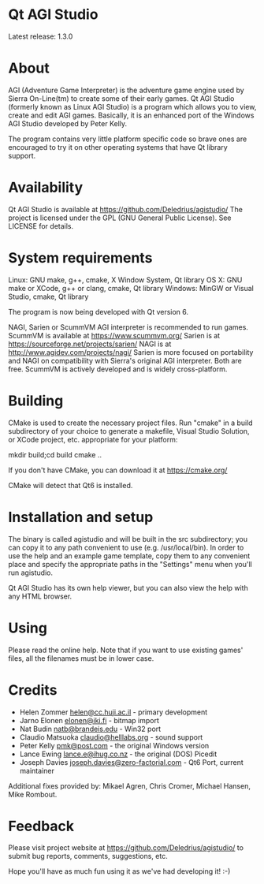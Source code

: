 Qt AGI Studio
=============

Latest release: 1.3.0

About
=====

AGI (Adventure Game Interpreter) is the adventure game engine used by
Sierra On-Line(tm) to create some of their early games. Qt AGI Studio
(formerly known as Linux AGI Studio) is a program which allows you to
view, create and edit AGI games. Basically, it is an enhanced port of
the Windows AGI Studio developed by Peter Kelly.

The program contains very little platform specific code so brave ones
are encouraged to try it on other operating systems that have Qt
library support.


Availability
============

Qt AGI Studio is available at https://github.com/Deledrius/agistudio/
The project is licensed under the GPL (GNU General Public License).
See LICENSE for details.


System requirements
===================

Linux:   GNU make, g++, cmake, X Window System, Qt library
OS X:    GNU make or XCode, g++ or clang, cmake, Qt library
Windows: MinGW or Visual Studio, cmake, Qt library

The program is now being developed with Qt version 6.

NAGI, Sarien or ScummVM AGI interpreter is recommended to run games.
ScummVM is available at https://www.scummvm.org/
Sarien is at https://sourceforge.net/projects/sarien/
NAGI is at http://www.agidev.com/projects/nagi/
Sarien is more focused on portability and NAGI on compatibility
with Sierra's original AGI interpreter. Both are free.
ScummVM is actively developed and is widely cross-platform.


Building
========

CMake is used to create the necessary project files. Run "cmake" in a build
subdirectory of your choice to generate a makefile, Visual Studio Solution,
or XCode project, etc. appropriate for your platform:

 mkdir build;cd build
 cmake ..

If you don't have CMake, you can download it at https://cmake.org/

CMake will detect that Qt6 is installed.


Installation and setup
======================

The binary is called agistudio and will be built in the src subdirectory; you
can copy it to any path convenient to use (e.g. /usr/local/bin). In order to
use the help and an example game template, copy them to any convenient place
and specify the appropriate paths in the "Settings" menu when you'll run
agistudio.

Qt AGI Studio has its own help viewer, but you can also view the help with
any HTML browser.


Using
=====

Please read the online help. Note that if you want to use existing games'
files, all the filenames must be in lower case.


Credits
=======

 * Helen Zommer <helen@cc.huji.ac.il> - primary development
 * Jarno Elonen <elonen@iki.fi> - bitmap import
 * Nat Budin <natb@brandeis.edu> - Win32 port
 * Claudio Matsuoka <claudio@helllabs.org> - sound support
 * Peter Kelly <pmk@post.com> - the original Windows version
 * Lance Ewing <lance.e@ihug.co.nz> - the original (DOS) Picedit
 * Joseph Davies <joseph.davies@zero-factorial.com> - Qt6 Port, current maintainer

Additional fixes provided by:
  Mikael Agren, Chris Cromer, Michael Hansen, Mike Rombout.


Feedback
========

Please visit project website at https://github.com/Deledrius/agistudio/ to
submit bug reports, comments, suggestions, etc.

Hope you'll have as much fun using it as we've had developing it! :-)
